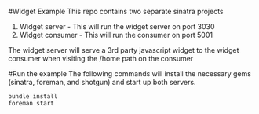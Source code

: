 #Widget Example
This repo contains two separate sinatra projects

  1. Widget server - This will run the widget server on port 3030
  2. Widget consumer - This will run the consumer on port 5001

The widget server will serve a 3rd party javascript widget to the widget consumer when visiting the /home path on the consumer

#Run the example
The following commands will install the necessary gems (sinatra, foreman, and shotgun) and start up both servers.

    bundle install
    foreman start